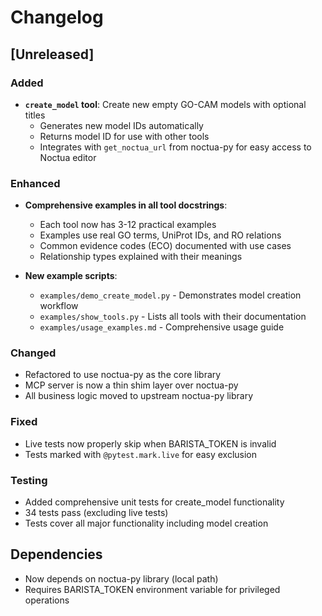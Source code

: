 # Changelog

## [Unreleased]

### Added
- **`create_model` tool**: Create new empty GO-CAM models with optional titles
  - Generates new model IDs automatically
  - Returns model ID for use with other tools
  - Integrates with `get_noctua_url` from noctua-py for easy access to Noctua editor

### Enhanced
- **Comprehensive examples in all tool docstrings**:
  - Each tool now has 3-12 practical examples
  - Examples use real GO terms, UniProt IDs, and RO relations
  - Common evidence codes (ECO) documented with use cases
  - Relationship types explained with their meanings

- **New example scripts**:
  - `examples/demo_create_model.py` - Demonstrates model creation workflow
  - `examples/show_tools.py` - Lists all tools with their documentation
  - `examples/usage_examples.md` - Comprehensive usage guide

### Changed
- Refactored to use noctua-py as the core library
- MCP server is now a thin shim layer over noctua-py
- All business logic moved to upstream noctua-py library

### Fixed
- Live tests now properly skip when BARISTA_TOKEN is invalid
- Tests marked with `@pytest.mark.live` for easy exclusion

### Testing
- Added comprehensive unit tests for create_model functionality
- 34 tests pass (excluding live tests)
- Tests cover all major functionality including model creation

## Dependencies
- Now depends on noctua-py library (local path)
- Requires BARISTA_TOKEN environment variable for privileged operations